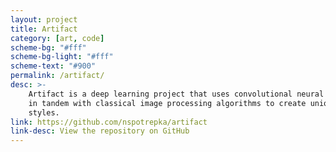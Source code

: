 ```yaml
---
layout: project
title: Artifact
category: [art, code]
scheme-bg: "#fff"
scheme-bg-light: "#fff"
scheme-text: "#900"
permalink: /artifact/
desc: >-
    Artifact is a deep learning project that uses convolutional neural networks
    in tandem with classical image processing algorithms to create unique
    styles.
link: https://github.com/nspotrepka/artifact
link-desc: View the repository on GitHub
---
```

